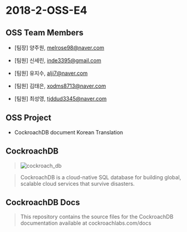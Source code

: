 # 2018-2-OSS-E4

## OSS Team Members

- [팀장]
양주원,  melrose98@naver.com

- [팀원]
신세린, inde3395@gmail.com 

- [팀원]
유지수, alji7@naver.com  

- [팀원]
김태은, xodms8713@naver.com 

- [팀원]
최성영, tjddud3345@naver.com  

## OSS Project

- CockroachDB document Korean Translation


## CockroachDB

> ![cockroach_db](https://user-images.githubusercontent.com/32799078/49074189-86b77480-f277-11e8-93dd-3a92effbe6ad.png)

> CockroachDB is a cloud-native SQL database for building global, scalable cloud services that survive disasters.

## CockroachDB Docs

> This repository contains the source files for the CockroachDB documentation available at cockroachlabs.com/docs
